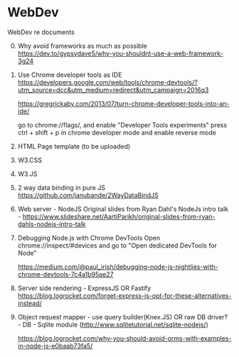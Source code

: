 # WebDev
WebDev re documents

0) Why avoid frameworks as much as possible
    https://dev.to/gypsydave5/why-you-shouldnt-use-a-web-framework-3g24

1) Use Chrome developer tools as IDE
    https://developers.google.com/web/tools/chrome-devtools/?utm_source=dcc&utm_medium=redirect&utm_campaign=2016q3
    
    https://gregrickaby.com/2013/07/turn-chrome-developer-tools-into-an-ide/
    
    go to chrome://flags/, and enable "Developer Tools experiments"
    press ctrl + shift + p in chrome developer mode and enable reverse mode

2) HTML Page template (to be uploaded)

3) W3.CSS

4) W3.JS

5) 2 way data binding in pure JS
    https://github.com/janubande/2WayDataBindJS

6) Web server - NodeJS
    Original slides from Ryan Dahl's NodeJs intro talk -
    https://www.slideshare.net/AartiParikh/original-slides-from-ryan-dahls-nodejs-intro-talk

7) Debugging Node.js with Chrome DevTools
    Open chrome://inspect/#devices and go to "Open dedicated DevTools for Node"

    https://medium.com/@paul_irish/debugging-node-js-nightlies-with-chrome-devtools-7c4a1b95ae27
    
8) Server side rendering - 
    ExpressJS
    OR
    Fastify https://blog.logrocket.com/forget-express-js-opt-for-these-alternatives-instead/


9) Object request mapper - 
    use query builder(Knex.JS)
    OR
    raw DB driver? - DB - Sqlite module (http://www.sqlitetutorial.net/sqlite-nodejs/)

    https://blog.logrocket.com/why-you-should-avoid-orms-with-examples-in-node-js-e0baab73fa5/ 
